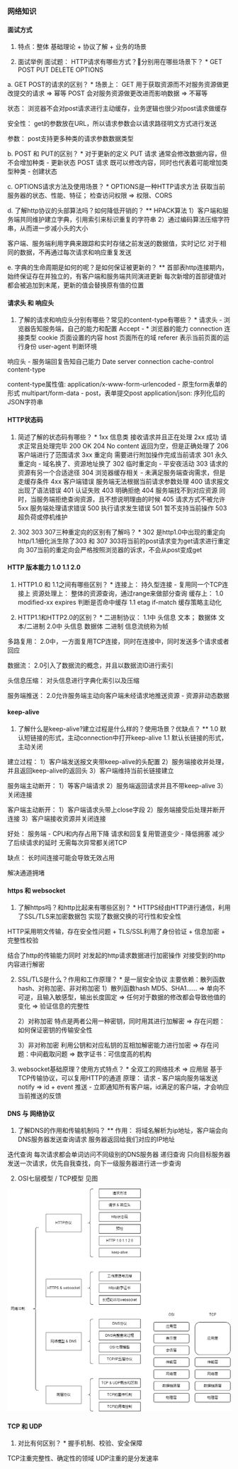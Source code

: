 ### 网络知识
#### 面试方式
1. 特点：整体
基础理论 + 协议了解 + 业务的场景

2. 面试举例
面试题：
HTTP请求有哪些方式？分别用在哪些场景下？ *
GET POST PUT DELETE OPTIONS

a. GET POST的请求的区别？ *
场景上：
GET 用于获取资源而不对服务资源做更改提交的请求 => 幂等
POST 会对服务资源做更改进而影响数据 => 不幂等

状态：
浏览器不会对post请求进行主动缓存，业务逻辑也很少对post请求做缓存

安全性：
get的参数放在URL，所以请求参数会以请求路径明文方式进行发送

参数：
post支持更多种类的请求参数数据类型

b. POST 和 PUT的区别？ *
对于更新的定义
PUT 请求 通常会修改数据内容，但不会增加种类      -   更新状态
POST 请求 既可以修改内容，同时也代表着可能增加类型种类  - 创建状态

c. OPTIONS请求方法及使用场景？ *
OPTIONS是一种HTTP请求方法
获取当前服务器的状态、性能、特征；
检查访问权限 => 权限、CORS

d. 了解http协议的头部算法吗？如何降低开销的？ **
HPACK算法
    1）客户端和服务端共同维护建立字典，引用索引来标识重复的字符串
    2）通过编码算法压缩字符串，从而进一步减小头的大小

客户端、服务端利用字典来跟踪和实时存储之前发送的数据值，实时记忆
对于相同的数据，不再通过每次请求和响应重复发送

e. 字典的生命周期是如何的呢？是如何保证被更新的？ **
    首部表http连接期内，始终保证存在并独立的，有客户端和服务端共同演进更新
    每次新增的首部键值对都会被追加到末尾，更新的值会替换原有值的位置

#### 请求头 和 响应头
1. 了解的请求和响应头分别有哪些？常见的content-type有哪些？ *
请求头 - 浏览器告知服务端，自己的能力和配置
Accept - *  浏览器的能力
connection 连接类型
cookie 页面设置的内容
host 页面所在的域
referer 表示当前页面的运行身份
user-agent 判断环境

响应头 - 服务端回复告知自己能力
Date server connection cache-control content-type

content-type属性值:
application/x-www-form-urlencoded - 原生form表单的形式
multipart/form-data - post，表单提交post
application/json: 序列化后的JSON字符串

#### HTTP状态码
1. 简述了解的状态码有哪些？ *
1xx 信息类  接收请求并且正在处理
2xx 成功    请求正常且处理完毕
    200 OK
    204 No content 返回为空，但是正确处理了
    206 客户端进行了范围请求
3xx 重定向  需要进行附加操作完成当前请求
    301 永久重定向  - 域名换了、资源地址换了
    302 临时重定向  - 平安夜活动
    303 请求的资源有另一个合适途径
    304 浏览器缓存相关 - 未满足服务端查询需求，但是走缓存条件
4xx 客户端错误 服务端无法根据当前请求参数处理
    400 请求报文出现了语法错误
    401 认证失败
    403 明确拒绝
    404 服务端找不到对应资源 同时，当服务端拒绝查询资源，且不想说明理由的时候
    405 请求方式不被允许
5xx 服务端处理请求错误
    500 执行请求发生错误
    501 暂不支持当前操作
    503 超负荷或停机维护

2. 302 303 307三种重定向的区别有了解吗？ *
302 是http1.0中出现的重定向
    http/1.1细化派生除了303 和 307
        303将当前的post请求变为get请求进行重定向
        307当前的重定向会严格按照浏览器的诉求，不会从post变成get

#### HTTP 版本能力 1.0 1.1 2.0
1. HTTP1.0 和 1.1之间有哪些区别？ *
连接上：
持久型连接 - 复用同一个TCP连接上
资源处理上：
整体的资源查询，通过range来做部分查询
缓存上：
1.0 modified-xx expires 判断是否命中缓存
1.1 etag if-match 缓存策略主动化

2. HTTP1.1和HTTP2.0的区别？ *
二进制协议：
1.1中 头信息 文本； 数据体 文本/二进制
2.0中 头信息 数据体 二进制 信息流统称为帧

多路复用：
2.0中，一方面复用TCP连接，同时在连接中，同时发送多个请求或者回应

数据流：
2.0引入了数据流的概念，并且以数据流ID进行索引

头信息压缩：
对头信息进行字典化索引以及压缩

服务端推送：
2.0允许服务端主动向客户端未经请求地推送资源 - 资源非动态数据

#### keep-alive
1. 了解什么是keep-alive?建立过程是什么样的？使用场景？优缺点？ **
1.0 默认短链接的形式，主动connection中打开keep-alive
1.1 默认长链接的形式，主动关闭

建立过程：
    1）客户端发送报文夹带keep-alive的头配置
    2）服务端接收并处理，并且返回keep-alive的返回头
    3）客户端维持当前长链接建立

服务端主动断开：
    1）等客户端请求
    2）服务端返回请求并且不带keep-alive
    3）关闭连接

客户端主动断开：
    1）客户端请求头带上close字段
    2）服务端接受后处理并断开连接
    3）客户端接收资源并关闭连接

好处：
    服务端 - CPU和内存占用下降
    请求和回复复用管道变少 - 降低拥塞
    减少了后续请求的延时
    无需每次异常都关闭TCP

缺点：
    长时间连接可能会导致无效占用

解决通道拥堵

#### https 和 websocket
1. 了解https吗？和http比起来有哪些区别？ *
HTTPS经由HTTP进行通信，利用了SSL/TLS来加密数据包
实现了数据交换的可行性和安全性

HTTP采用明文传输，存在安全性问题
+
TLS/SSL利用了身份验证 + 信息加密 + 完整性校验

结合了http的传输能力同时
    对发起的http请求数据进行加密操作
    对接受到的http内容进行解密

2. SSL/TLS是什么？作用和工作原理？ *
是一层安全协议
主要依赖：散列函数hash、对称加密、非对称加密
    1）散列函数hash
    MD5、SHA1…… => 单向不可逆，且输入敏感型，输出长度固定 => 任何对于数据的修改都会导致他值的变化
        => 验证信息的完整性

    2）对称加密
    特点是两者公用一种密钥，同时用其进行加解密
        => 存在问题：如何保证密钥的传输安全性

    3）非对称加密
    利用公钥和对应私钥的互相加解密能力进行加密
        => 存在问题：中间截取问题
        => 数字证书：可信度高的机构

3. websocket基础原理？使用方式特点？ *
全双工的网络技术 => 应用层
基于TCP传输协议，可以复用HTTP的通道
原理：
    请求 - 客户端向服务端发送notify => id + event
    推送 - 立即通知所有客户端，id满足的客户端，才会响应当前推送的反馈

#### DNS 与 网络协议
1. 了解DNS的作用和传输机制吗？ **
 作用： 
    将域名解析为ip地址，客户端会向DNS服务器发送查询请求
    服务器返回给我们对应的IP地址

迭代查询
    每次请求都会单词访问不同级别的DNS服务器
递归查询
    只向目标服务器发送一次请求，优先自我查找，向下一级服务器进行进一步查询

2. OSI七层模型 / TCP模型
见图
<img src="img/5.网络冲刺http-云隐.png" />

#### TCP 和 UDP
1. 对比有何区别？ *
握手机制、校验、安全保障

TCP注重完整性、确定性的领域
UDP注重的是分发速率